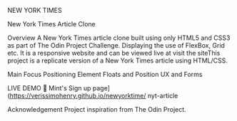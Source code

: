 NEW YORK TIMES

New York Times Article Clone

Overview
A New York Times article clone built using only HTML5 and CSS3 as part of The Odin Project Challenge. Displaying the use of FlexBox, Grid etc. It is a responsive website and can be viewed live at visit the siteThis project is a replicate version of a New York Times article using HTML/CSS.

Main Focus
Positioning Element
Floats and Position
UX and Forms

LIVE DEMO
🔗 Mint's Sign up page](https://verissimohenry.github.io/newyorktime/
nyt-article

Acknowledgement
Project inspiration from The Odin Project.

